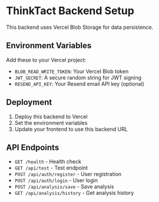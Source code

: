 # ThinkTact Backend Setup

This backend uses Vercel Blob Storage for data persistence.

## Environment Variables

Add these to your Vercel project:

- `BLOB_READ_WRITE_TOKEN`: Your Vercel Blob token
- `JWT_SECRET`: A secure random string for JWT signing
- `RESEND_API_KEY`: Your Resend email API key (optional)

## Deployment

1. Deploy this backend to Vercel
2. Set the environment variables
3. Update your frontend to use this backend URL

## API Endpoints

- `GET /health` - Health check
- `GET /api/test` - Test endpoint
- `POST /api/auth/register` - User registration
- `POST /api/auth/login` - User login
- `POST /api/analysis/save` - Save analysis
- `GET /api/analysis/history` - Get analysis history 